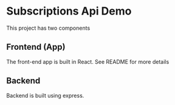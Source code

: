 # Subscriptions Api Demo

This project has two components

## Frontend (App)

The front-end app is built in React. See README for more details

## Backend

Backend is built using express.
